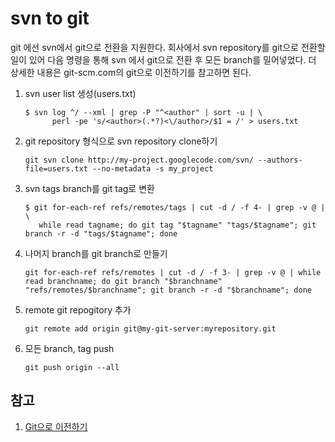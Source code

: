 # svn to git

git 에선 svn에서 git으로 전환을 지원한다.
회사에서 svn repository를 git으로 전환할 일이 있어 다음 명령을 통해 svn 에서 git으로 전환 후 모든 branch를 밀어넣었다.
더 상세한 내용은 git-scm.com의 git으로 이전하기를 참고하면 된다.

1. svn user list 생성(users.txt)

   ```console
   $ svn log ^/ --xml | grep -P "^<author" | sort -u | \
         perl -pe 's/<author>(.*?)<\/author>/$1 = /' > users.txt
   ```

1. git repository 형식으로 svn repository clone하기

   ```shell
   git svn clone http://my-project.googlecode.com/svn/ --authors-file=users.txt --no-metadata -s my_project
   ```

1. svn tags branch를 git tag로 변환

   ```shell
   $ git for-each-ref refs/remotes/tags | cut -d / -f 4- | grep -v @ | \
      while read tagname; do git tag "$tagname" "tags/$tagname"; git branch -r -d "tags/$tagname"; done
   ```

1. 나머지 branch를 git branch로 만들기

   ```shell
   git for-each-ref refs/remotes | cut -d / -f 3- | grep -v @ | while read branchname; do git branch "$branchname" "refs/remotes/$branchname"; git branch -r -d "$branchname"; done
   ```

1. remote git repogitory 추가

   ```shell
   git remote add origin git@my-git-server:myrepository.git
   ```

1. 모든 branch, tag push

   ```shell
   git push origin --all
   ```

## 참고

1. [Git으로 이전하기](https://git-scm.com/book/ko/v1/Git%EC%9C%BC%EB%A1%9C-%EC%9D%B4%EC%A0%84%ED%95%98%EA%B8%B0-Git%EC%9C%BC%EB%A1%9C-%EC%98%AE%EA%B8%B0%EA%B8%B0)